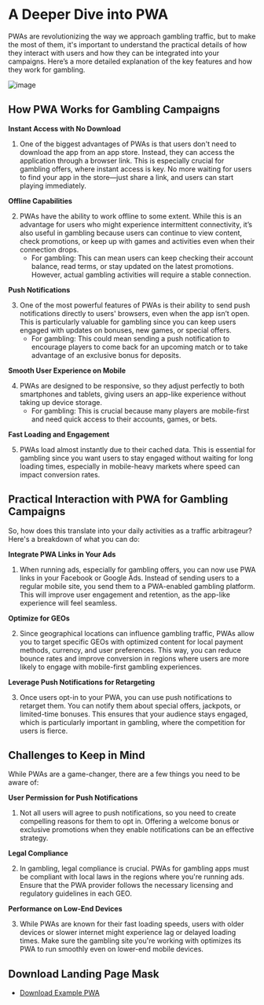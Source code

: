 # A Deeper Dive into PWA

PWAs are revolutionizing the way we approach gambling traffic, but to make the most of them, it's important to understand the practical details of how they interact with users and how they can be integrated into your campaigns. Here’s a more detailed explanation of the key features and how they work for gambling.

![image](/img/5.3/image1.webp)

## How PWA Works for Gambling Campaigns

**Instant Access with No Download**

1. One of the biggest advantages of PWAs is that users don't need to download the app from an app store. Instead, they can access the application through a browser link. This is especially crucial for gambling offers, where instant access is key. No more waiting for users to find your app in the store—just share a link, and users can start playing immediately.

**Offline Capabilities**

2. PWAs have the ability to work offline to some extent. While this is an advantage for users who might experience intermittent connectivity, it’s also useful in gambling because users can continue to view content, check promotions, or keep up with games and activities even when their connection drops.  
   * For gambling: This can mean users can keep checking their account balance, read terms, or stay updated on the latest promotions. However, actual gambling activities will require a stable connection.

**Push Notifications**

3. One of the most powerful features of PWAs is their ability to send push notifications directly to users' browsers, even when the app isn’t open. This is particularly valuable for gambling since you can keep users engaged with updates on bonuses, new games, or special offers.  
   * For gambling: This could mean sending a push notification to encourage players to come back for an upcoming match or to take advantage of an exclusive bonus for deposits.

**Smooth User Experience on Mobile**

4. PWAs are designed to be responsive, so they adjust perfectly to both smartphones and tablets, giving users an app-like experience without taking up device storage.  
   * For gambling: This is crucial because many players are mobile-first and need quick access to their accounts, games, or bets.

**Fast Loading and Engagement**

5. PWAs load almost instantly due to their cached data. This is essential for gambling since you want users to stay engaged without waiting for long loading times, especially in mobile-heavy markets where speed can impact conversion rates.

## Practical Interaction with PWA for Gambling Campaigns

So, how does this translate into your daily activities as a traffic arbitrageur? Here's a breakdown of what you can do:

**Integrate PWA Links in Your Ads**

1. When running ads, especially for gambling offers, you can now use PWA links in your Facebook or Google Ads. Instead of sending users to a regular mobile site, you send them to a PWA-enabled gambling platform. This will improve user engagement and retention, as the app-like experience will feel seamless.

**Optimize for GEOs**

2. Since geographical locations can influence gambling traffic, PWAs allow you to target specific GEOs with optimized content for local payment methods, currency, and user preferences. This way, you can reduce bounce rates and improve conversion in regions where users are more likely to engage with mobile-first gambling experiences.

**Leverage Push Notifications for Retargeting**

3. Once users opt-in to your PWA, you can use push notifications to retarget them. You can notify them about special offers, jackpots, or limited-time bonuses. This ensures that your audience stays engaged, which is particularly important in gambling, where the competition for users is fierce.

## Challenges to Keep in Mind

While PWAs are a game-changer, there are a few things you need to be aware of:

**User Permission for Push Notifications**

1. Not all users will agree to push notifications, so you need to create compelling reasons for them to opt in. Offering a welcome bonus or exclusive promotions when they enable notifications can be an effective strategy.

**Legal Compliance**

2. In gambling, legal compliance is crucial. PWAs for gambling apps must be compliant with local laws in the regions where you're running ads. Ensure that the PWA provider follows the necessary licensing and regulatory guidelines in each GEO.

**Performance on Low-End Devices**

3. While PWAs are known for their fast loading speeds, users with older devices or slower internet might experience lag or delayed loading times. Make sure the gambling site you're working with optimizes its PWA to run smoothly even on lower-end mobile devices.

## Download Landing Page Mask

- [Download Example PWA](/img/5.1/landing-mask.zip)